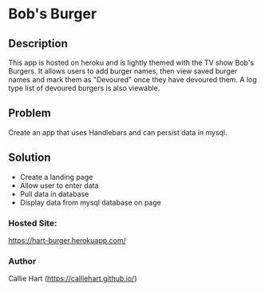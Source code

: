 # Bob's Burger

## Description

This app is hosted on heroku and is lightly themed with the TV show Bob's Burgers. It allows users to add burger names, then view saved burger names and mark them as "Devoured" once they have devoured them. A log type list of devoured burgers is also viewable.  

## Problem

Create an app that uses Handlebars and can persist data in mysql.

## Solution

- Create a landing page
- Allow user to enter data
- Pull data in database 
- Display data from mysql database on page

### Hosted Site:

https://hart-burger.herokuapp.com/

### Author

Callie Hart (https://calliehart.github.io/)



